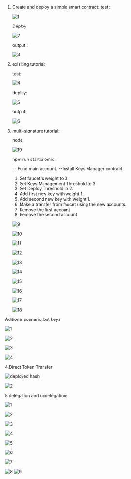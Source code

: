 1. Create and deploy a simple smart contract:
    test :
   
    ![1](https://user-images.githubusercontent.com/36465841/133788658-f44a541b-c386-40c6-a71d-9d1aac53e1fb.png)
    
    Deploy:
     
     ![2](https://user-images.githubusercontent.com/36465841/133788837-8e6b26d4-fb81-46dd-ba6e-4d21af9252d2.png)
     
     output :
     

     ![3](https://user-images.githubusercontent.com/36465841/133789022-db0e0e7b-09af-4638-b08d-e01bce106b60.png)
     
     
  2.   exisiting tutorial:
       
       test:
                
       ![4](https://user-images.githubusercontent.com/36465841/133789194-67727d17-d57a-4f70-95c6-2fd4b25a2673.png)
       
       deploy:
       
       ![5](https://user-images.githubusercontent.com/36465841/133789249-83bc33ca-e202-448f-b727-9f673bafcb21.png)
       
       
       output:
       
       ![6](https://user-images.githubusercontent.com/36465841/133789315-e1932b93-f181-418d-b27a-fc026a0db858.png)
       
       
  3.  multi-signature tutorial:    
  
      node:
      
      ![19](https://user-images.githubusercontent.com/36465841/133789941-e498395f-fcf2-42c1-af64-4a5297c60fbe.png)
      
      
      npm run start:atomic:
      
      -- Fund main account.
      --Install Keys Manager contract
      1. Set faucet's weight to 3
      2. Set Keys Management Threshold to 3
      3. Set Deploy Threshold to 2.
      4. Add first new key with weight 1.
      5. Add second new key with weight 1.
      6. Make a transfer from faucet using the new accounts.
      7. Remove the first account
      8. Remove the second account
      
      
      ![9](https://user-images.githubusercontent.com/36465841/133790105-89fce496-70e8-47ef-9a2e-4b6d179fa5c8.png)

      
      ![10](https://user-images.githubusercontent.com/36465841/133790120-ae560b24-edad-403e-bb6b-39dcdca0bf7f.png)


      ![11](https://user-images.githubusercontent.com/36465841/133790132-bb9e2ad8-5ed7-47e9-a969-ef3ea801e6f8.png)
      
      ![12](https://user-images.githubusercontent.com/36465841/133790139-820ef449-bf86-42d5-a3b4-c0ecd7575462.png)

      ![13](https://user-images.githubusercontent.com/36465841/133790221-772bb915-655d-412f-adda-2a63bdb2a77b.png)

      ![14](https://user-images.githubusercontent.com/36465841/133790237-44d46075-900f-4fab-9858-912c8a41d988.png)
      
      ![15](https://user-images.githubusercontent.com/36465841/133790254-49a48dc7-95a4-4f89-837a-c9c6e77f7349.png)
      
      ![16](https://user-images.githubusercontent.com/36465841/133790263-eab3eb1f-bf0c-4a6b-9800-6dfc47411540.png)
      
      ![17](https://user-images.githubusercontent.com/36465841/133791529-8f73990a-baee-42cf-b983-bc4d4b32f9e7.png)

      
      
      
      ![18](https://user-images.githubusercontent.com/36465841/133790313-055626c1-78c0-48b2-a1ba-8822ae56bd25.png)

Aditional scenario:lost keys 

![1](https://user-images.githubusercontent.com/36465841/133790418-5a7d0e84-0f85-4fbc-8e21-4feb5326a94b.png)

![2](https://user-images.githubusercontent.com/36465841/133790431-97929ec6-5135-4f8d-bf75-ee2432074df6.png)

![3](https://user-images.githubusercontent.com/36465841/133790444-3746dc64-7f2f-4c5c-8bfb-cd8f179f5eb5.png)

![4](https://user-images.githubusercontent.com/36465841/133790461-490693cc-dc19-49bc-8029-9f37d5773778.png)



4.Direct Token Transfer

![deployed hash ](https://user-images.githubusercontent.com/36465841/133790574-1f4c5bc7-1eee-46ab-ba06-f758d3a49aa1.png)



![2](https://user-images.githubusercontent.com/36465841/133790578-e4379e18-4c7d-48b2-afd7-30b79fa0017b.png)


5.delegation and undelegation:

![1](https://user-images.githubusercontent.com/36465841/133790649-e3f0aaeb-c8c9-4ad7-9448-a179d5598daa.png)

![2](https://user-images.githubusercontent.com/36465841/133790665-fa4c7ec8-ea85-44ea-8efa-448242b1fae6.png)


![3](https://user-images.githubusercontent.com/36465841/133791735-5059d65a-4e9c-4442-961f-19d7faf63e4e.png)

![4](https://user-images.githubusercontent.com/36465841/133790708-3c4c88d6-fb88-43d7-ad05-e0b0958588cb.png)

![5](https://user-images.githubusercontent.com/36465841/133790738-2f33ff89-a290-45c8-a8c5-b03f0fea39a8.png)

![6](https://user-images.githubusercontent.com/36465841/133790749-517016ea-da37-4967-8d11-055006b0c7a1.png)

![7](https://user-images.githubusercontent.com/36465841/133790762-b558eac0-6c57-4cc7-a799-1422c3a5558c.png)

![8](https://user-images.githubusercontent.com/36465841/133790776-7a97df83-0f25-4e72-858d-6ee200a5dc2b.png)
![9](https://user-images.githubusercontent.com/36465841/133790784-5ac2f44d-11f6-47e6-8b87-c050adc1544a.png)

